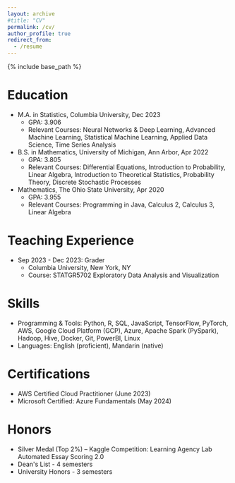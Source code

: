 ```yaml
---
layout: archive
#title: "CV"
permalink: /cv/
author_profile: true
redirect_from:
  - /resume
---
```


{% include base_path %}

Education
======
* M.A. in Statistics, Columbia University, Dec 2023
  * GPA: 3.906
  * Relevant Courses: Neural Networks & Deep Learning, Advanced Machine Learning, Statistical Machine Learning, Applied Data Science, Time Series Analysis
* B.S. in Mathematics, University of Michigan, Ann Arbor, Apr 2022
  * GPA: 3.805
  * Relevant Courses: Differential Equations, Introduction to Probability, Linear Algebra, Introduction to Theoretical Statistics, Probability Theory, Discrete Stochastic Processes
* Mathematics, The Ohio State University, Apr 2020
  * GPA: 3.955
  * Relevant Courses: Programming in Java, Calculus 2, Calculus 3, Linear Algebra

Teaching Experience
======
* Sep 2023 - Dec 2023: Grader
  * Columbia University, New York, NY
  * Course: STATGR5702 Exploratory Data Analysis and Visualization

Skills
======
* Programming & Tools: Python, R, SQL, JavaScript, TensorFlow, PyTorch, AWS, Google Cloud Platform (GCP), Azure, Apache Spark (PySpark), Hadoop, Hive, Docker, Git, PowerBI, Linux
* Languages: English (proficient), Mandarin (native)

Certifications
======
* AWS Certified Cloud Practitioner (June 2023)
* Microsoft Certified: Azure Fundamentals (May 2024)

Honors
======
* Silver Medal (Top 2%) – Kaggle Competition: Learning Agency Lab Automated Essay Scoring 2.0
* Dean's List - 4 semesters
* University Honors - 3 semesters